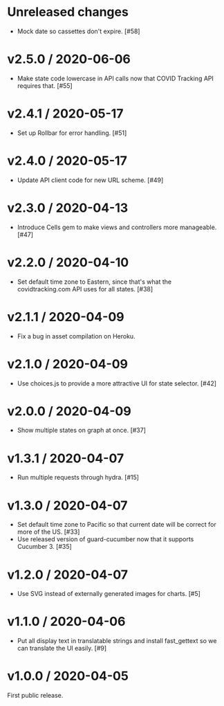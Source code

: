 # Unreleased changes

- Mock date so cassettes don't expire. [#58]

# v2.5.0 / 2020-06-06

- Make state code lowercase in API calls now that COVID Tracking API requires that. [#55]

# v2.4.1 / 2020-05-17

- Set up Rollbar for error handling. [#51]

# v2.4.0 / 2020-05-17

- Update API client code for new URL scheme. [#49]

# v2.3.0 / 2020-04-13

- Introduce Cells gem to make views and controllers more manageable. [#47]

# v2.2.0 / 2020-04-10

- Set default time zone to Eastern, since that's what the covidtracking.com API uses for all states. [#38]

# v2.1.1 / 2020-04-09

- Fix a bug in asset compilation on Heroku.

# v2.1.0 / 2020-04-09

- Use choices.js to provide a more attractive UI for state selector. [#42]

# v2.0.0 / 2020-04-09

- Show multiple states on graph at once. [#37]

# v1.3.1 / 2020-04-07

- Run multiple requests through hydra. [#15]

# v1.3.0 / 2020-04-07

- Set default time zone to Pacific so that current date will be correct for more of the US. [#33]
- Use released version of guard-cucumber now that it supports Cucumber 3. [#35]

# v1.2.0 / 2020-04-07

- Use SVG instead of externally generated images for charts. [#5]

# v1.1.0 / 2020-04-06

- Put all display text in translatable strings and install fast_gettext so we can translate the UI easily. [#9]

# v1.0.0 / 2020-04-05

First public release.
